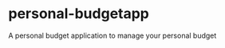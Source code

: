 personal-budgetapp
==================

A personal budget application to manage your personal budget 
